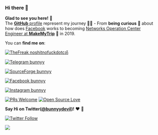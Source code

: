 ### Hi there 👋
**Glad to see you here!** :star_struck: <br> The [**GitHub** profile](https://github.com/bunnyyTheFreak?tab=repositories) represent my journey :running_man: - From **being curious** :thinking: about how does [Facebook](https://www.facebook.com/bunnyy.devil/) works to becoming [Networks Operation Center Engineer at **MakeMyTrip**](https://in.linkedin.com/in/himanshu-singhal-50b309126) :dart: in 2019.

You can **find me on**:

[![TheFreak noshitnofuckdotcॐ](https://img.shields.io/badge/TheFreak-noshitnofuckdotc%E0%A5%90-brightgreen)](https://raw.githubusercontent.com/bunnyyTheFreak/bunnyyTheFreak/master/banner.jpg)

[![Telegram bunnyy](https://img.shields.io/badge/Telegram-❤-lightgrey)](https://t.me/bun_nyy/)

[![SourceForge bunnyy](https://img.shields.io/badge/SourceForge-❤-orange)](https://sourceforge.net/u/bunnyy/)

[![Facebook bunnyy](https://img.shields.io/badge/Facebook-❤-blue)](https://fb.com/bunnyy.devil/)

[![Instagram bunnyy](https://img.shields.io/badge/Instagram-❤-blueviolet)](https://www.instagram.com/bunnyydevil/)

[![PRs Welcome](https://img.shields.io/badge/PRs-welcome-brightgreen.svg?style=flat&logo=github)](https://github.com/bunnyyTheFreak) [![Open Source Love](https://badges.frapsoft.com/os/v2/open-source.svg?v=103)](https://github.com/bunnyyTheFreak)

**Say Hi on Twitter([@bunnyydevil](https://twitter.com/bunnyydevil))!** :heart: 💬

[![Twitter Follow](https://img.shields.io/twitter/follow/bunnyydevil?style=social)](https://twitter.com/bunnyydevil)


![](https://github-readme-stats.vercel.app/api?username=bunnyyTheFreak&show_icons=true&hide_border=true&count_private=true&include_all_commits=true)



<!--
**bunnyyTheFreak/bunnyyTheFreak** is a ✨ _special_ ✨ repository because its `README.md` (this file) appears on your GitHub profile.

Here are some ideas to get you started:

- 🔭 I’m currently working on ...
- 🌱 I’m currently learning ...
- 👯 I’m looking to collaborate on ...
- 🤔 I’m looking for help with ...
- 💬 Ask me about ...
- 📫 How to reach me: ...
- 😄 Pronouns: ...
- ⚡ Fun fact: ...
-->
